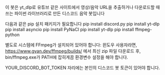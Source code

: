 이 봇은 yt_dlp로 유튜브 같은 사이트에서 영상/음악 URL을 추출하거나 다운로드할 때 쓰는 파이썬 라이브러리로 만든 디스코드 음악 봇입니다

다음과 같은 pip 설치 패키지가 필요합니다
pip install discord.py
pip install yt-dlp
pip install asyncio
pip install PyNaCl
pip install yt-dlp
pip install ffmpeg-python

별도로 시스템에 FFmpeg가 설치되어 있어야 합니다:
윈도우 사용자라면, https://www.gyan.dev/ffmpeg/builds/ 에서 최신 zip 파일 다운로드 후,
bin/ffmpeg.exe가 PATH에 잡히게끔 환경변수 설정을 해야 합니다.

YOUR_DISCORD_BOT_TOKEN 자리에는 본인의 디스코드 봇 토큰이 있어야 합니다.
